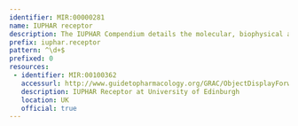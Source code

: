 ```yaml
---
identifier: MIR:00000281
name: IUPHAR receptor
description: The IUPHAR Compendium details the molecular, biophysical and pharmacological properties of identified mammalian sodium, calcium and potassium channels, as well as the related cyclic nucleotide-modulated ion channels and transient receptor potential channels. It includes information on nomenclature systems, and on inter and intra-species molecular structure variation. This collection references individual receptors or subunits.
prefix: iuphar.receptor
pattern: ^\d+$
prefixed: 0
resources:
 - identifier: MIR:00100362
   accessurl: http://www.guidetopharmacology.org/GRAC/ObjectDisplayForward?objectId=
   description: IUPHAR Receptor at University of Edinburgh
   location: UK
   official: true
---
```

